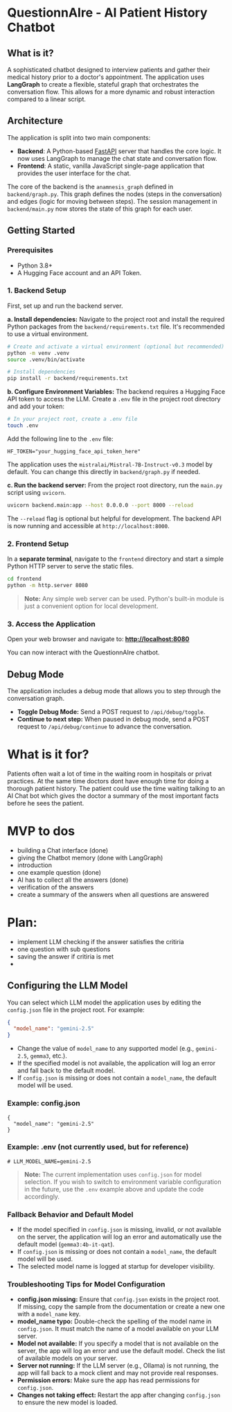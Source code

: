 # QuestionnAIre - AI Patient History Chatbot

## What is it?
A sophisticated chatbot designed to interview patients and gather their medical history prior to a doctor's appointment. The application uses **LangGraph** to create a flexible, stateful graph that orchestrates the conversation flow. This allows for a more dynamic and robust interaction compared to a linear script.

## Architecture
The application is split into two main components:
- **Backend**: A Python-based [FastAPI](https://fastapi.tiangolo.com/) server that handles the core logic. It now uses LangGraph to manage the chat state and conversation flow.
- **Frontend**: A static, vanilla JavaScript single-page application that provides the user interface for the chat.

The core of the backend is the `anamnesis_graph` defined in `backend/graph.py`. This graph defines the nodes (steps in the conversation) and edges (logic for moving between steps). The session management in `backend/main.py` now stores the state of this graph for each user.

## Getting Started

### Prerequisites
- Python 3.8+
- A Hugging Face account and an API Token.

### 1. Backend Setup
First, set up and run the backend server.

**a. Install dependencies:**
Navigate to the project root and install the required Python packages from the `backend/requirements.txt` file. It's recommended to use a virtual environment.
```bash
# Create and activate a virtual environment (optional but recommended)
python -m venv .venv
source .venv/bin/activate

# Install dependencies
pip install -r backend/requirements.txt
```

**b. Configure Environment Variables:**
The backend requires a Hugging Face API token to access the LLM. Create a `.env` file in the project root directory and add your token:
```bash
# In your project root, create a .env file
touch .env
```
Add the following line to the `.env` file:
```
HF_TOKEN="your_hugging_face_api_token_here"
```
The application uses the `mistralai/Mistral-7B-Instruct-v0.3` model by default. You can change this directly in `backend/graph.py` if needed.

**c. Run the backend server:**
From the project root directory, run the `main.py` script using `uvicorn`.
```bash
uvicorn backend.main:app --host 0.0.0.0 --port 8000 --reload
```
The `--reload` flag is optional but helpful for development. The backend API is now running and accessible at `http://localhost:8000`.

### 2. Frontend Setup
In a **separate terminal**, navigate to the `frontend` directory and start a simple Python HTTP server to serve the static files.

```bash
cd frontend
python -m http.server 8080
```
> **Note:** Any simple web server can be used. Python's built-in module is just a convenient option for local development.

### 3. Access the Application
Open your web browser and navigate to:
**[http://localhost:8080](http://localhost:8080)**

You can now interact with the QuestionnAIre chatbot.

## Debug Mode
The application includes a debug mode that allows you to step through the conversation graph.
- **Toggle Debug Mode:** Send a POST request to `/api/debug/toggle`.
- **Continue to next step:** When paused in debug mode, send a POST request to `/api/debug/continue` to advance the conversation.

# What is it for?
Patients often wait a lot of time in the waiting room in hospitals or privat practices. At the same time doctors dont have enough time for doing a thorough patient history. The patient could use the time waiting talking to an AI Chat bot which gives the doctor a summary of the most important facts before he sees the patient.

# MVP to dos
- building a Chat interface (done)
- giving the Chatbot memory (done with LangGraph)
- introduction 
- one example question (done)
- AI has to collect all the answers (done)
- verification of the answers
- create a summary of the answers when all questions are answered

# Plan:
- implement LLM checking if the answer satisfies the critiria
- one question with sub questions
- saving the answer if critiria is met
-

## Configuring the LLM Model

You can select which LLM model the application uses by editing the `config.json` file in the project root. For example:

```json
{
  "model_name": "gemini-2.5"
}
```

- Change the value of `model_name` to any supported model (e.g., `gemini-2.5`, `gemma3`, etc.).
- If the specified model is not available, the application will log an error and fall back to the default model.
- If `config.json` is missing or does not contain a `model_name`, the default model will be used.

### Example: config.json

```
{
  "model_name": "gemini-2.5"
}
```

### Example: .env (not currently used, but for reference)

```
# LLM_MODEL_NAME=gemini-2.5
```

> **Note:** The current implementation uses `config.json` for model selection. If you wish to switch to environment variable configuration in the future, use the `.env` example above and update the code accordingly.

### Fallback Behavior and Default Model

- If the model specified in `config.json` is missing, invalid, or not available on the server, the application will log an error and automatically use the default model (`gemma3:4b-it-qat`).
- If `config.json` is missing or does not contain a `model_name`, the default model will be used.
- The selected model name is logged at startup for developer visibility.

### Troubleshooting Tips for Model Configuration

- **config.json missing:** Ensure that `config.json` exists in the project root. If missing, copy the sample from the documentation or create a new one with a `model_name` key.
- **model_name typo:** Double-check the spelling of the model name in `config.json`. It must match the name of a model available on your LLM server.
- **Model not available:** If you specify a model that is not available on the server, the app will log an error and use the default model. Check the list of available models on your server.
- **Server not running:** If the LLM server (e.g., Ollama) is not running, the app will fall back to a mock client and may not provide real responses.
- **Permission errors:** Make sure the app has read permissions for `config.json`.
- **Changes not taking effect:** Restart the app after changing `config.json` to ensure the new model is loaded.